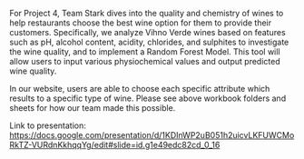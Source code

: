 For Project 4, Team Stark dives into the quality and chemistry of wines to help restaurants choose the best wine option for them to provide their customers. Specifically, we analyze Vihno Verde wines based on features such as pH, alcohol content, acidity, chlorides, and sulphites to investigate the wine quality, and to implement a Random Forest Model. This tool will allow users to input various physiochemical values and output predicted wine quality. 

In our website, users are able to choose each specific attribute which results to a specific type of wine. Please see above workbook folders and sheets for how our team made this possible. 

Link to presentation: https://docs.google.com/presentation/d/1KDInWP2uB051h2uicvLKFUWCMoRkTZ-VURdnKkhqqYg/edit#slide=id.g1e49edc82cd_0_16 
